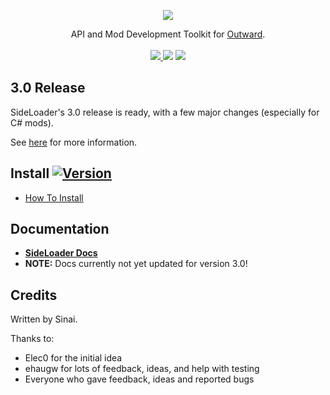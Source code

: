<p align="center">
<img align="center" src="https://i.imgur.com/DWezCnm.png">
</p>

<p align="center">
  API and Mod Development Toolkit for <a href="https://outward.gamepedia.com/Outward_Wiki">Outward</a>.<br><br>

  <a href="../../releases/latest">
    <img src="https://img.shields.io/github/release/sinai-dev/Outward-SideLoader.svg" />
  </a> 
  <img src="https://img.shields.io/github/downloads/sinai-dev/Outward-SideLoader/total.svg" /> 
  <a href="https://www.nexusmods.com/outward/mods/96">
    <img src="https://img.shields.io/badge/NexusMods-40k+%20downloads-red?link=https://www.nexusmods.com/outward/mods/96" />
  </a>  
</p>

## 3.0 Release

SideLoader's 3.0 release is ready, with a few major changes (especially for C# mods).

See [here](https://github.com/sinai-dev/Outward-SideLoader/releases/tag/3.0.0) for more information.

## Install [![Version](https://img.shields.io/badge/BepInEx-5.4.1-green.svg)](https://github.com/BepInEx/BepInEx)

* [How To Install](https://sinai-dev.github.io/OSLDocs/#/GettingStarted/Installation)

## Documentation
* <b>[SideLoader Docs](https://sinai-dev.github.io/OSLDocs/#/)</b>
* <B>NOTE:</B> Docs currently not yet updated for version 3.0!

## Credits
Written by Sinai.

Thanks to:
* Elec0 for the initial idea
* ehaugw for lots of feedback, ideas, and help with testing
* Everyone who gave feedback, ideas and reported bugs
